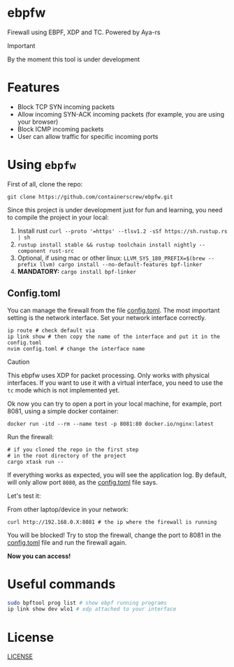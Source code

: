 # ebpfw

Firewall using EBPF, XDP and TC. Powered by Aya-rs

> [!IMPORTANT]  
> By the moment this tool is under development

# Features

* Block TCP SYN incoming packets
* Allow incoming SYN-ACK incoming packets (for example, you are using your browser)
* Block ICMP incoming packets
* User can allow traffic for specific incoming ports

# Using `ebpfw`

First of all, clone the repo:

```shell
git clone https://github.com/containerscrew/ebpfw.git
```

Since this project is under development just for fun and learning, you need to compile the project in your local:

1. Install rust `curl --proto '=https' --tlsv1.2 -sSf https://sh.rustup.rs | sh`
2. `rustup install stable && rustup toolchain install nightly --component rust-src`
3. Optional, if using mac or other linux: `LLVM_SYS_180_PREFIX=$(brew --prefix llvm) cargo install --no-default-features bpf-linker`
3. **MANDATORY:** `cargo install bpf-linker`

## Config.toml

You can manage the firewall from the file [config.toml](./config.toml). The most important setting is the network interface.
Set your network interface correctly.

```shell
ip route # check default via
ip link show # then copy the name of the interface and put it in the config.toml
nvim config.toml # change the interface name
```

> [!CAUTION]
> This ebpfw uses XDP for packet processing. Only works with physical interfaces. If you want to use it with a virtual interface, you need to use the `tc` mode which is not implemented yet.

Ok now you can try to open a port in your local machine, for example, port 8081, using a simple docker container:

```shell
docker run -itd --rm --name test -p 8081:80 docker.io/nginx:latest 
```

Run the firewall:

```shell
# if you cloned the repo in the first step
# in the root directory of the project
cargo xtask run --
```

If everything works as expected, you will see the application log. By default, will only allow port `8080`, as the [config.toml](./config.toml) file says.

Let's test it:

From other laptop/device in your network: 

```shell
curl http://192.168.0.X:8081 # the ip where the firewall is running
```

You will be blocked! Try to stop the firewall, change the port to 8081 in the [config.toml](./config.toml) file and run the firewall again.

**Now you can access!**

# Useful commands

```bash
sudo bpftool prog list # show ebpf running programs
ip link show dev wlo1 # xdp attached to your interface
``` 

# License

[LICENSE](./LICENSE)
